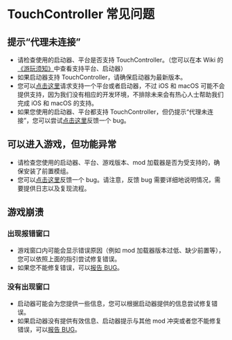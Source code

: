 # TouchController 常见问题

## 提示“代理未连接”

- 请检查使用的启动器、平台是否支持 TouchController。（您可以在本 Wiki 的[《游玩须知》](./readme.md)中查看支持平台、启动器）
- 如果启动器支持 TouchController，请确保启动器为最新版本。
- 您可以[点击这里](https://github.com/TouchController/TouchController/issues/new?template=feature_request_zh_cn.yml)请求支持一个平台或者启动器，不过 iOS 和 macOS 可能不会提供支持，因为我们没有相应的开发环境，不排除未来会有热心人士帮助我们完成 iOS 和 macOS 的支持。
- 如果您使用的启动器、平台都支持 TouchController，但仍提示“代理未连接”，您可以尝试[点击这里](https://github.com/TouchController/TouchController/issues/new?template=bug_report_zh_cn.yml)反馈一个 bug。

## 可以进入游戏，但功能异常

- 请检查您使用的启动器、平台、游戏版本、mod 加载器是否为受支持的，确保安装了前置模组。
- 您可以[点击这里](https://github.com/TouchController/TouchController/issues/new?template=bug_report_zh_cn.yml)反馈一个 bug。请注意，反馈 bug 需要详细地说明情况，需要提供日志以及复现流程。

## 游戏崩溃

### 出现报错窗口

- 游戏窗口内可能会显示错误原因（例如 mod 加载器版本过低、缺少前置等），您可以依照上面的指引尝试修复错误。
- 如果您不能修复错误，可以[报告 BUG](./reporting-bugs.md)。

### 没有出现窗口

- 启动器可能会为您提供一些信息，您可以根据启动器提供的信息尝试修复错误。
- 如果启动器没有提供有效信息、启动器提示与其他 mod 冲突或者您不能修复错误，可以[报告 BUG](./reporting-bugs.md)。
